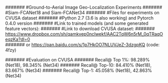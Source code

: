 ####### #Ground-to-Aerial Image Geo-Localization Experiments
####### #Siam-FCANet18 and Siam-FCANet34
####### #Files for experiments on CVUSA dataset
####### #Python 2.7 (3.6 is also working) and Pytorch 0.4.0 version
####### #Link to trained models (and some generated feature vectors): 
####### #Link to download CVUSA dataset: 
####### https://www.dropbox.com/sh/qamkvep0nclwekf/AAC2TqW6n5rM_0qTRaqOeqzKa?dl=0  
####### or https://pan.baidu.com/s/1p7HkOO7NLUVJeZ-3dzgpKQ (code: 4fzy)

####### #Evaluation on CVUSA 
####### Recall@ Top 1%: 98.289% (Net18), 98.345% (Net34)
####### Recall@ Top-10: 84.410% (Net18), 83.667% (Net34)
####### Recall@ Top-1:  45.058% (Net18), 42.863% (Net34)
